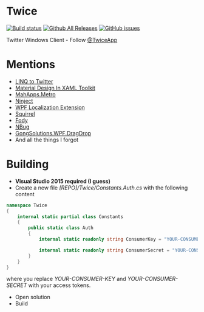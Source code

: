 # Twice
[![Build status](https://img.shields.io/appveyor/ci/TheSylence/Twice/develop.svg?maxAge=2592000)]()
[![Github All Releases](https://img.shields.io/github/downloads/TheSylence/Twice/total.svg?maxAge=2592000)]()
[![GitHub issues](https://img.shields.io/github/issues/TheSylence/Twice.svg?maxAge=2592000)]()

Twitter Windows Client - Follow [@TwiceApp](https://twitter.com/TwiceApp)

# Mentions
* [LINQ to Twitter](https://github.com/JoeMayo/LinqToTwitter)
* [Material Design In XAML Toolkit](https://github.com/ButchersBoy/MaterialDesignInXamlToolkit)
* [MahApps.Metro](https://github.com/MahApps/MahApps.Metro)
* [Ninject](http://www.ninject.org/)
* [WPF Localization Extension](https://github.com/SeriousM/WPFLocalizationExtension)
* [Squirrel](https://github.com/Squirrel/Squirrel.Windows)
* [Fody](https://github.com/Fody/Fody)
* [NBug](https://github.com/soygul/NBug)
* [GongSolutions.WPF.DragDrop](https://github.com/punker76/gong-wpf-dragdrop)
* And all the things I forgot

# Building
- **Visual Studio 2015 required (I guess)**
- Create a new file *[REPO]/Twice/Constants.Auth.cs* with the following content
```csharp
namespace Twice
{
	internal static partial class Constants
	{
		public static class Auth
		{
			internal static readonly string ConsumerKey = "YOUR-CONSUMER-KEY";

			internal static readonly string ConsumerSecret = "YOUR-CONSUMER-SECRET";
		}
	}
}
```
where you replace *YOUR-CONSUMER-KEY* and *YOUR-CONSUMER-SECRET* with your access tokens.
- Open solution
- Build
